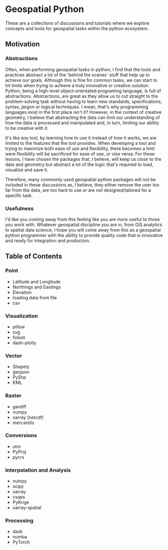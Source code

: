 # Geospatial Python

These are a collections of discussions and tutorials where we explore concepts and tools for geospatial tasks within the python ecosystem.

## Motivation

### Abstractions

Often, when performing geospatial tasks in python, I find that the tools and practices abstract a lot of the 'behind the scenes' stuff that help up to achieve our goals. Although this is fine for common tasks, we can start to hit limits when trying to achieve a truly innovative or creative solution. Python, being a high-level object-orientated programing language, is full of abstractions. Abstractions, are great as they allow us to cut straight to the problem-solving task without having to learn new standards, specifications, syntax, jargon or logical techniques. I mean, that's why programming languages exist in the first place isn't it? However, in the context of creative geometry, I believe that abstracting the data can limit our understanding of how the data is processed and manipulated and, in turn, limiting our ability to be creative with it. 

It's like any tool, by learning how to use it instead of how it works, we are limited to the features that the tool provides. When developing a tool and trying to maximize both ease of use and flexibility, there becomes a limit were flexibility will be sacrificed for ease of use, or vise versa. For these lesions, I have chosen the packages that, I believe, will keep us close to the data and geometry but abstract a lot of the logic that's required to load, visualize and save it. 

Therefore, many commonly used geospatial python packages will not be included in these discussions as, I believe, they either remove the user too far from the data, are too hard to use or are not designed/tailored for a specific task.


### Usefulness

I'd like you coming away from this feeling like you are more useful to those you work with. Whatever geospatial discipline you are in, from GIS analytics to spatial data science, I hope you will come away from this as a geospatial python programmer with the ability to provide quality code that is innovative and ready for integration and production. 

## Table of Contents

### Point

- Latitude and Longitude 
- Northings and Eastings
- Elevation
- loading data from file
- csv

### Visualization 

- pillow
- svg
- folium
- dash-plotly

### Vector

- Shapely
- geojson
- PyShp
- KML

### Raster

- geotiff
- numpy
- xarray (netcdf)
- mercantils 

### Conversions 

- utm
- PyProj
- pycrs

### Interpolation and Analysis 

- numpy
- scipy
- xarray
- csaps
- PyKrige
- xarray-spatial

### Processing

- dask
- numba
- PyTorch


